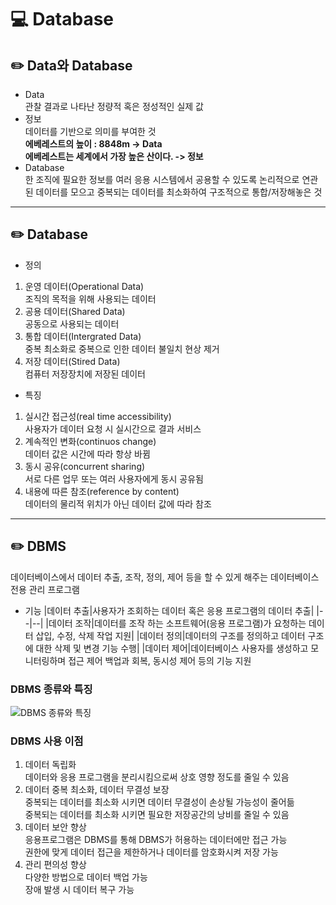 # 💻 Database

## ✏️ Data와 Database

- Data  
  관찰 결과로 나타난 정량적 혹은 정성적인 실제 값
- 정보  
  데이터를 기반으로 의미를 부여한 것  
  **에베레스트의 높이 : 8848m -> Data  
  에베레스트는 세계에서 가장 높은 산이다. -> 정보**
- Database  
  한 조직에 필요한 정보를 여러 응용 시스템에서 공용할 수 있도록 논리적으로 연관된 데이터를 모으고 중복되는 데이터를 최소화하여 구조적으로 통합/저장해놓은 것

---

## ✏️ Database

- 정의

1. 운영 데이터(Operational Data)  
   조직의 목적을 위해 사용되는 데이터
2. 공용 데이터(Shared Data)  
   공동으로 사용되는 데이터
3. 통합 데이터(Intergrated Data)  
   중복 최소화로 중복으로 인한 데이터 불일치 현상 제거
4. 저장 데이터(Stired Data)  
   컴퓨터 저장장치에 저장된 데이터

- 특징

1. 실시간 접근성(real time accessibility)  
   사용자가 데이터 요청 시 실시간으로 결과 서비스
2. 계속적인 변화(continuos change)  
   데이터 값은 시간에 따라 항상 바뀜
3. 동시 공유(concurrent sharing)  
   서로 다른 업무 또는 여러 사용자에게 동시 공유됨
4. 내용에 따른 참조(reference by content)  
   데이터의 물리적 위치가 아닌 데이터 값에 따라 참조

---

## ✏️ DBMS

데이터베이스에서 데이터 추출, 조작, 정의, 제어 등을 할 수 있게 해주는 데이터베이스 전용 관리 프로그램

- 기능
  |데이터 추출|사용자가 조회하는 데이터 혹은 응용 프로그램의 데이터 추출|
  |--|--|
  |데이터 조작|데이터를 조작 하는 소프트웨어(응용 프로그램)가 요청하는 데이터 삽입, 수정, 삭제 작업 지원|
  |데이터 정의|데이터의 구조를 정의하고 데이터 구조에 대한 삭제 및 변경 기능 수행|
  |데이터 제어|데이터베이스 사용자를 생성하고 모니터링하며 접근 제어 백업과 회복, 동시성 제어 등의 기능 지원

### DBMS 종류와 특징

![DBMS 종류와 특징](https://user-images.githubusercontent.com/105089699/184789587-bd40c826-8639-4a0e-b927-3689d3681d8d.png)

### DBMS 사용 이점

1. 데이터 독립화  
   데이터와 응용 프로그램을 분리시킴으로써 상호 영향 정도를 줄일 수 있음
2. 데이터 중복 최소화, 데이터 무결성 보장  
   중복되는 데이터를 최소화 시키면 데이터 무결성이 손상될 가능성이 줄어듦  
   중복되는 데이터를 최소화 시키면 필요한 저장공간의 낭비를 줄일 수 있음
3. 데이터 보안 향상  
   응용프로그램은 DBMS를 통해 DBMS가 허용하는 데이터에만 접근 가능  
   권한에 맞게 데이터 접근을 제한하거나 데이터를 암호화시켜 저장 가능
4. 관리 편의성 향상  
   다양한 방법으로 데이터 백업 가능  
   장애 발생 시 데이터 복구 가능

